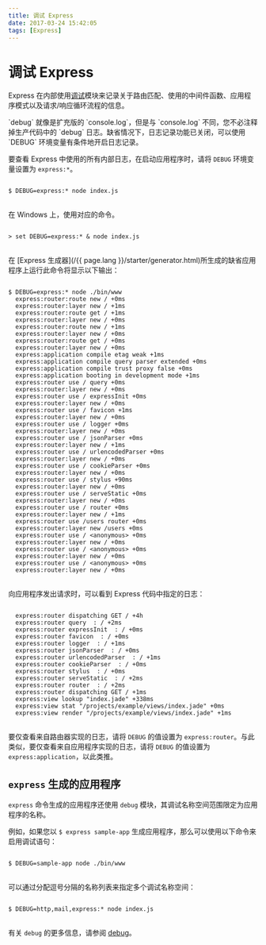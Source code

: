 ```yaml
---
title: 调试 Express
date: 2017-03-24 15:42:05
tags: [Express]
---
```


# 调试 Express

Express 在内部使用[调试](https://www.npmjs.com/package/debug)模块来记录关于路由匹配、使用的中间件函数、应用程序模式以及请求/响应循环流程的信息。

<div class="doc-box doc-info" markdown="1">
`debug` 就像是扩充版的 `console.log`，但是与 `console.log` 不同，您不必注释掉生产代码中的 `debug` 日志。缺省情况下，日志记录功能已关闭，可以使用 `DEBUG` 环境变量有条件地开启日志记录。
</div>

要查看 Express 中使用的所有内部日志，在启动应用程序时，请将 `DEBUG` 环境变量设置为 `express:*`。

<pre>
<code class="language-sh" translate="no">
$ DEBUG=express:* node index.js
</code>
</pre>

在 Windows 上，使用对应的命令。

<pre>
<code class="language-sh" translate="no">
> set DEBUG=express:* & node index.js
</code>
</pre>

在 [Express 生成器](/{{ page.lang }}/starter/generator.html)所生成的缺省应用程序上运行此命令将显示以下输出：

<pre>
<code class="language-sh" translate="no">
$ DEBUG=express:* node ./bin/www
  express:router:route new / +0ms
  express:router:layer new / +1ms
  express:router:route get / +1ms
  express:router:layer new / +0ms
  express:router:route new / +1ms
  express:router:layer new / +0ms
  express:router:route get / +0ms
  express:router:layer new / +0ms
  express:application compile etag weak +1ms
  express:application compile query parser extended +0ms
  express:application compile trust proxy false +0ms
  express:application booting in development mode +1ms
  express:router use / query +0ms
  express:router:layer new / +0ms
  express:router use / expressInit +0ms
  express:router:layer new / +0ms
  express:router use / favicon +1ms
  express:router:layer new / +0ms
  express:router use / logger +0ms
  express:router:layer new / +0ms
  express:router use / jsonParser +0ms
  express:router:layer new / +1ms
  express:router use / urlencodedParser +0ms
  express:router:layer new / +0ms
  express:router use / cookieParser +0ms
  express:router:layer new / +0ms
  express:router use / stylus +90ms
  express:router:layer new / +0ms
  express:router use / serveStatic +0ms
  express:router:layer new / +0ms
  express:router use / router +0ms
  express:router:layer new / +1ms
  express:router use /users router +0ms
  express:router:layer new /users +0ms
  express:router use / &lt;anonymous&gt; +0ms
  express:router:layer new / +0ms
  express:router use / &lt;anonymous&gt; +0ms
  express:router:layer new / +0ms
  express:router use / &lt;anonymous&gt; +0ms
  express:router:layer new / +0ms
</code>
</pre>

向应用程序发出请求时，可以看到 Express 代码中指定的日志：

<pre>
<code class="language-sh" translate="no">
  express:router dispatching GET / +4h
  express:router query  : / +2ms
  express:router expressInit  : / +0ms
  express:router favicon  : / +0ms
  express:router logger  : / +1ms
  express:router jsonParser  : / +0ms
  express:router urlencodedParser  : / +1ms
  express:router cookieParser  : / +0ms
  express:router stylus  : / +0ms
  express:router serveStatic  : / +2ms
  express:router router  : / +2ms
  express:router dispatching GET / +1ms
  express:view lookup "index.jade" +338ms
  express:view stat "/projects/example/views/index.jade" +0ms
  express:view render "/projects/example/views/index.jade" +1ms
</code>
</pre>

要仅查看来自路由器实现的日志，请将 `DEBUG` 的值设置为 `express:router`。与此类似，要仅查看来自应用程序实现的日志，请将 `DEBUG` 的值设置为 `express:application`，以此类推。

## `express` 生成的应用程序

`express` 命令生成的应用程序还使用 `debug` 模块，其调试名称空间范围限定为应用程序的名称。

例如，如果您以 `$ express sample-app` 生成应用程序，那么可以使用以下命令来启用调试语句：

<pre>
<code class="language-sh" translate="no">
$ DEBUG=sample-app node ./bin/www
</code>
</pre>

可以通过分配逗号分隔的名称列表来指定多个调试名称空间：

<pre>
<code class="language-sh" translate="no">
$ DEBUG=http,mail,express:* node index.js
</code>
</pre>

有关 `debug` 的更多信息，请参阅 [debug](https://www.npmjs.com/package/debug)。
